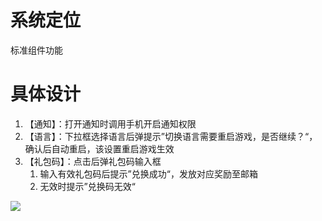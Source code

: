 # 系统定位
标准组件功能

# 具体设计
1. 【通知】：打开通知时调用手机开启通知权限
2. 【语言】：下拉框选择语言后弹提示”切换语言需要重启游戏，是否继续？“，确认后自动重启，该设置重启游戏生效
3. 【礼包码】：点击后弹礼包码输入框
    1. 输入有效礼包码后提示”兑换成功“，发放对应奖励至邮箱
    2. 无效时提示”兑换码无效“

![](https://cdn.nlark.com/yuque/0/2024/png/26927517/1716344647601-08f1fff2-fa0d-4fde-ac6f-6b492b6cb718.png)

